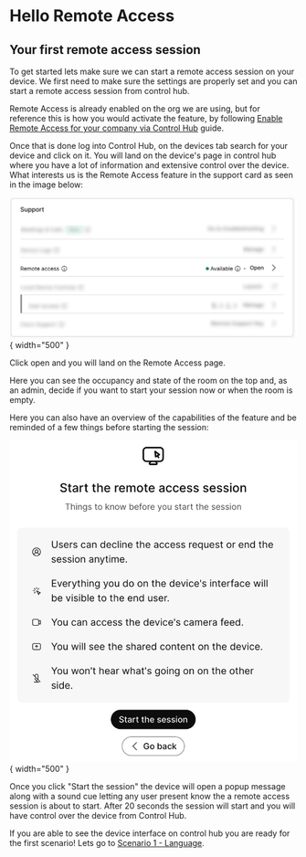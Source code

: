 # Hello Remote Access 

## Your first remote access session

To get started lets make sure we can start a remote access session on your device. We first need to make sure the settings are properly set and you can start a remote access session from control hub. 

Remote Access is already enabled on the org we are using, but for reference this is how you would activate the feature, by following [Enable Remote Access for your company via Control Hub](../guides.md#enable-remote-access) guide.

Once that is done log into Control Hub, on the devices tab search for your device and click on it. You will land on the device's page in control hub where you have a lot of information and extensive control over the device. What interests us is the Remote Access feature in the support card as seen in the image below:

![Remote Access on support card](./../assets/SupportCardRemoteAccessBlurred.png){ width="500" }

Click open and you will land on the Remote Access page.

Here you can see the occupancy and state of the room on the top and, as an admin, decide if you want to start your session now or when the room is empty.

Here you can also have an overview of the capabilities of the feature and be reminded of a few things before starting the session:


![Start Remote Access Session Admin View](./../assets/StartRemoteAccessSession.png){ width="500" }

Once you click "Start the session" the device will open a popup message along with a sound cue letting any user present know the a remote access session is about to start. After 20 seconds the session will start and you will have control over the device from Control Hub.

If you are able to see the device interface on control hub you are ready for the first scenario!
Lets go to [Scenario 1 - Language](./languageScenario.md).
